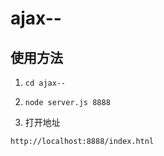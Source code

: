 # ajax--
## 使用方法

1. `cd ajax--` 

2. `node server.js 8888` 

3. 打开地址

 `http://localhost:8888/index.htnl`
